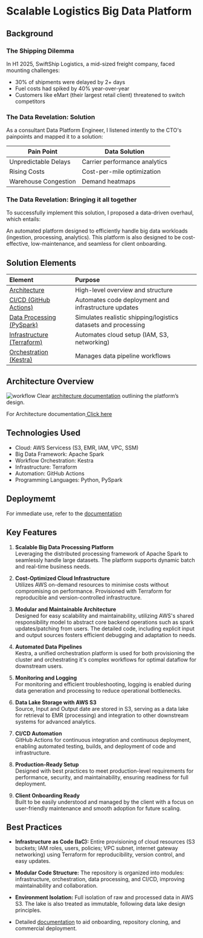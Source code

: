 # Scalable Logistics Big Data Platform
## Background
### The Shipping Dilemma
In H1 2025, SwiftShip Logistics, a mid-sized freight company, faced mounting challenges:

* 30% of shipments were delayed by 2+ days
* Fuel costs had spiked by 40% year-over-year
* Customers like eMart (their largest retail client) threatened to switch competitors

### The Data Revelation: Solution 
As a consultant Data Platform Engineer, I listened intently to the CTO's painpoints and mapped it to a solution:

| Pain Point	| Data Solution	|
|-------------|--------------- |
| Unpredictable Delays |	Carrier performance analytics	|
| Rising Costs	| Cost-per-mile optimization	|
| Warehouse Congestion	| Demand heatmaps	|

### The Data Revelation: Bringing it all together 
To successfully implement this solution, I proposed a data-driven overhaul, which entails:

An automated platform designed to efficiently handle big data workloads (ingestion, processing, analytics). This platform is also designed to be cost-effective, low-maintenance, and seamless for client onboarding.


## Solution Elements

| Element | Purpose |
|:----------|:--------|
| [Architecture](https://github.com/AyoDennis/spark-kestra-data-processing-platform/blob/main/docs/architecture.md) | High-level overview and structure | 
| [CI/CD (GitHub Actions)](https://github.com/AyoDennis/spark-kestra-data-processing-platform/blob/main/docs/ci_cd.md) | Automates code deployment and infrastructure updates |
| [Data Processing (PySpark)](https://github.com/AyoDennis/spark-kestra-data-processing-platform/blob/main/docs/spark_configuration.md) | Simulates realistic shipping/logistics datasets and processing |
| [Infrastructure (Terraform)](https://github.com/AyoDennis/spark-kestra-data-processing-platform/blob/main/docs/terraform_infrastructure.md) | Automates cloud setup (IAM, S3, networking) |
| [Orchestration (Kestra)](https://github.com/AyoDennis/spark-kestra-data-processing-platform/blob/main/docs/kestra_configuration.md) | Manages data pipeline workflows |


## Architecture Overview
![workflow](/assests/workflow.svg)
Clear [architecture documentation](https://github.com/Data-Bishop/Team5-BuildItAll-Data-Platform/blob/main/docs/architecture.md) outlining the platform’s design.

For Architecture documentation[ Click here](https://github.com/AyoDennis/spark-kestra-data-processing-platform/blob/main/docs/architecture.md)

## Technologies Used
- Cloud: AWS Servicess (S3, EMR, IAM, VPC, SSM)
- Big Data Framework: Apache Spark
- Workflow Orchestration: Kestra
- Infrastructure: Terraform
- Automation: GitHub Actions
- Programming Languages: Python, PySpark


## Deploymemt
For immediate use, refer to the [documentation](https://github.com/AyoDennis/spark-kestra-data-processing-platform/blob/main/docs/user_guide.md)

## Key Features
1. **Scalable Big Data Processing Platform** <br>
Leveraging the distributed processing framework of Apache Spark to seamlessly handle large datasets. The platform supports dynamic batch and real-time business needs.

2. **Cost-Optimized Cloud Infrastructure** <br>
Utilizes AWS on-demand resources to minimise costs without compromising on performance. Provisioned with Terraform for reproducible and version-controlled infrastructure.

3. **Modular and Maintainable Architecture** <br>
Designed for easy scalability and maintainability, utilizing AWS's shared responsibility model to abstract core backend operations such as spark updates/patching from users. The detailed code, including explicit input and output sources fosters efficient debugging and adaptation to needs.

4. **Automated Data Pipelines** <br>
Kestra, a unified orchestration platform is used for both provisioning the cluster and orchestrating it's complex workflows for optimal dataflow for downstream users.

5. **Monitoring and Logging** <br>
For monitoring and efficient troubleshooting, logging is enabled during data generation and processing to reduce operational bottlenecks.

6. **Data Lake Storage with AWS S3** <br>
Source, Input and Output date are stored in S3, serving as a data lake for retrieval to EMR (processing) and integration  to other downstream systems for advanced analytics.

7. **CI/CD Automation** <br>
GitHub Actions for continuous integration and continuous deployment, enabling automated testing, builds, and deployment of code and infrastructure.

8. **Production-Ready Setup** <br>
Designed with best practices to meet production-level requirements for performance, security, and maintainability, ensuring readiness for full deployment.

9. **Client Onboarding Ready** <br>
Built to be easily understood and managed by the client with a focus on user-friendly maintenance and smooth adoption for future scaling.

## Best Practices
- **Infrastructure as Code (IaC):** 
Entire provisioning of cloud resources (S3 buckets; IAM roles, users, policies; VPC subnet, internet gateway networking) using Terraform for reproducibility, version control, and easy updates. <br>

- **Modular Code Structure:** 
The repository is organized into modules: infrastructure, orchestration, data processing, and CI/CD, improving maintainability and collaboration. <br>

- **Environment Isolation:** 
Full isolation of raw and processed data in AWS S3. The lake is also treated as immutable, following data lake design principles.

- Detailed [documentation](https://github.com/AyoDennis/spark-kestra-data-processing-platform/tree/main/docs) to aid onboarding, repository cloning, and commercial deployment.
